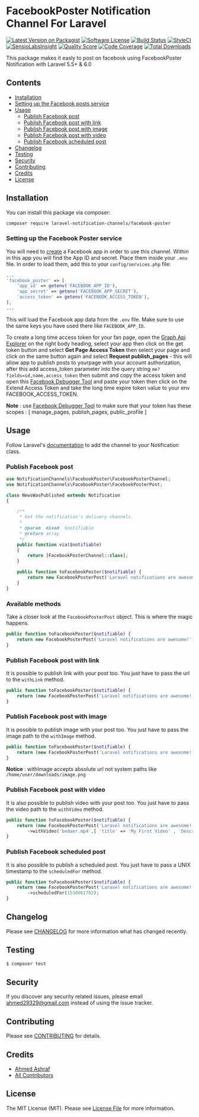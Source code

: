 # FacebookPoster Notification Channel For Laravel

[![Latest Version on Packagist](https://img.shields.io/packagist/v/laravel-notification-channels/facebook-poster.svg?style=flat-square)](https://packagist.org/packages/laravel-notification-channels/facebook-poster)
[![Software License](https://img.shields.io/badge/license-MIT-brightgreen.svg?style=flat-square)](LICENSE.md)
[![Build Status](https://img.shields.io/travis/laravel-notification-channels/facebook-poster/master.svg?style=flat-square)](https://travis-ci.org/laravel-notification-channels/facebook-poster)
[![StyleCI](https://styleci.io/repos/73361533/shield)](https://styleci.io/repos/73361533)
[![SensioLabsInsight](https://img.shields.io/sensiolabs/i/1e4a812d-aac9-4a85-bcd3-a6df579f5456.svg?style=flat-square)](https://insight.sensiolabs.com/projects/1e4a812d-aac9-4a85-bcd3-a6df579f5456)
[![Quality Score](https://img.shields.io/scrutinizer/g/laravel-notification-channels/facebook-poster.svg?style=flat-square)](https://scrutinizer-ci.com/g/laravel-notification-channels/facebook-poster)
[![Code Coverage](https://img.shields.io/scrutinizer/coverage/g/laravel-notification-channels/facebook-poster/master.svg?style=flat-square)](https://scrutinizer-ci.com/g/laravel-notification-channels/facebook-poster/?branch=master)
[![Total Downloads](https://img.shields.io/packagist/dt/laravel-notification-channels/facebook-poster.svg?style=flat-square)](https://packagist.org/packages/laravel-notification-channels/facebook-poster)


This package makes it easly to post on facebook using FacebookPoster Notification with Laravel 5.5+ & 6.0


## Contents

- [Installation](#installation)
- [Setting up the Facebook posts service](#setting-up-the-facebook-poster-service)
- [Usage](#usage)
	- [Publish Facebook post](#publish-facebook-post)
	- [Publish Facebook post with link](#publish-facebook-post-with-link)
	- [Publish Facebook post with image](#publish-facebook-post-with-image)
	- [Publish Facebook post with video](#publish-facebook-post-with-video)
	- [Publish Facebook scheduled post](#publish-facebook-scheduled-post)
- [Changelog](#changelog)
- [Testing](#testing)
- [Security](#security)
- [Contributing](#contributing)
- [Credits](#credits)
- [License](#license)


## Installation

You can install this package via composer:

``` bash
composer require laravel-notification-channels/facebook-poster
```

### Setting up the Facebook Poster service

You will need to [create](https://developers.facebook.com/apps) a Facebook app in order to use this channel. Within in this app you will find the App ID and secret. Place them inside your `.env` file. In order to load them, add this to your `config/services.php` file:

```php
...
'facebook_poster' => [
	'app_id' => getenv('FACEBOOK_APP_ID'),
	'app_secret' => getenv('FACEBOOK_APP_SECRET'),
	'access_token' => getenv('FACEBOOK_ACCESS_TOKEN'),
],
...
```


This will load the Facebook app data from the `.env` file. Make sure to use the same keys you have used there like `FACEBOOK_APP_ID`.

To create a long time access token for your fan page, open the [Graph Api Explorer](https://developers.facebook.com/tools/explorer/) on the right body heading, select your app then click on the get token button and select **Get Page Access Token** then select your page and click on the same button again and select **Request publish_pages** - this will allow app to publish posts to yourpage with your account authorization, after this add access_token parameter into the query string ```me?fields=id,name,access_token``` then submit and copy the access token and open this [Facebook Debugger Tool](https://developers.facebook.com/tools/debug/accesstoken) and paste your token then click on the Extend Access Token and take the long time expire token value to your env FACEBOOK_ACCESS_TOKEN.

**Note** : use [Facebook Debugger Tool](https://developers.facebook.com/tools/debug/accesstoken) to make sure that your token has these scopes : [ manage_pages, publish_pages, public_profile ]

## Usage

Follow Laravel's [documentation](https://laravel.com/docs/master/notifications) to add the channel to your Notification class.

### Publish Facebook post

```php
use NotificationChannels\FacebookPoster\FacebookPosterChannel;
use NotificationChannels\FacebookPoster\FacebookPosterPost;

class NewsWasPublished extends Notification
{

    /**
     * Get the notification's delivery channels.
     *
     * @param  mixed  $notifiable
     * @return array
     */
    public function via($notifiable)
    {
        return [FacebookPosterChannel::class];
    }

    public function toFacebookPoster($notifiable) {
        return new FacebookPosterPost('Laravel notifications are awesome!');
    }
}
```

### Available methods

Take a closer look at the `FacebookPosterPost` object. This is where the magic happens.

````php
public function toFacebookPoster($notifiable) {
    return new FacebookPosterPost('Laravel notifications are awesome!');
}
````

### Publish Facebook post with link
It is possible to publish link with your post too. You just have to pass the url to the ``` withLink ``` method.
````php
public function toFacebookPoster($notifiable) {
    return (new FacebookPosterPost('Laravel notifications are awesome!'))->withLink('https://laravel.com');
}
````

### Publish Facebook post with image
It is possible to publish image with your post too. You just have to pass the image path to the ``` withImage ``` method.
````php
public function toFacebookPoster($notifiable) {
    return (new FacebookPosterPost('Laravel notifications are awesome!'))->withImage(url('uploads/images/tayee.png'));
}
````

**Notice** : withImage accepts absolute url not system paths like ``` /home/user/downloads/image.png ```



### Publish Facebook post with video
It is also possible to publish video with your post too. You just have to pass the video path to the ``` withVideo ``` method.
````php
public function toFacebookPoster($notifiable) {
    return (new FacebookPosterPost('Laravel notifications are awesome!'))
    	->withVideo('bedaer.mp4',[ 'title' => 'My First Video' , 'Description' => 'published by FacebookPoster.' ]);
}
````

### Publish Facebook scheduled post
It is also possible to publish a scheduled post. You just have to pass a UNIX timestamp to the ``` scheduledFor ``` method.
````php
public function toFacebookPoster($notifiable) {
    return (new FacebookPosterPost('Laravel notifications are awesome!'))
    	->scheduledFor(1538061702);
}
````


## Changelog

Please see [CHANGELOG](CHANGELOG.md) for more information what has changed recently.

## Testing

``` bash
$ composer test
```

## Security

If you discover any security related issues, please email ahmed29329@gmail.com instead of using the issue tracker.

## Contributing

Please see [CONTRIBUTING](CONTRIBUTING.md) for details.

## Credits

- [Ahmed Ashraf](https://github.com/ahmedash95)
- [All Contributors](../../contributors)

## License

The MIT License (MIT). Please see [License File](LICENSE.md) for more information.
